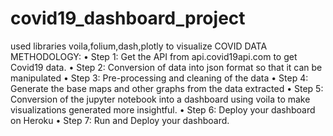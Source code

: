 # covid19_dashboard_project
used libraries  voila,folium,dash,plotly to visualize COVID DATA
METHODOLOGY:
•	 Step 1:  Get the API from api.covid19api.com to get Covid19 data.
•	Step 2:  Conversion of data into json format so that it can be manipulated
•	 Step 3:  Pre-processing and cleaning of the data
•	 Step 4:  Generate the base maps and other graphs from the data extracted
•	 Step 5:   Conversion of the jupyter notebook into a dashboard using voila to make      visualizations generated more insightful.
•	 Step 6:   Deploy your dashboard  on Heroku
•	Step 7:    Run and Deploy   your dashboard.
